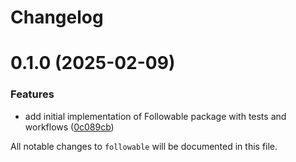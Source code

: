 # Changelog

# 0.1.0 (2025-02-09)


### Features

* add initial implementation of Followable package with tests and workflows ([0c089cb](https://github.com/akira-io/laravel-followable/commit/0c089cbf4c4f81d48768b4b2f6a70121f6c9ee2b))

All notable changes to `followable` will be documented in this file.
